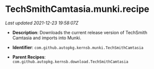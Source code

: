# TechSmithCamtasia.munki.recipe

_Last updated 2021-12-23 19:58:07Z_

- **Description**: Downloads the current release version of TechSmith Camtasia and imports into Munki.

- **Identifier**: `com.github.autopkg.kernsb.munki.TechSmithCamtasia`

- **Parent Recipes**: `com.github.autopkg.kernsb.download.TechSmithCamtasia`